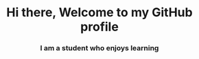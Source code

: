 <h1 align="center">
  Hi there, Welcome to my GitHub profile
</h1>

<h3 align="center">
  I am a student who enjoys learning
</h3>

